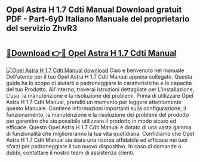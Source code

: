 ## Opel Astra H 1.7 Cdti Manual Download gratuit PDF - Part-6yD Italiano Manuale del proprietario del servizio ZhvR3

# <h2><a href="http://dfgjw9.blite.top/?on=Opel+Astra+H+1.7+Cdti+Manual">🔗Download 👉🔴 Opel Astra H 1.7 Cdti Manual</a></h2>

[![Opel Astra H 1.7 Cdti Manual download](https://i.imgur.com/lujVjoI.png)](http://dfgjw9.blite.top/?on=Opel+Astra+H+1.7+Cdti+Manual)
Ciao e benvenuto nel manuale Dell'utente per il tuo Opel Astra H 1.7 Cdti Manual appena collegato. Questa guida ha lo scopo di aiutarti a padroneggiare le caratteristiche e le capacità del tuo Prodotto. All'interno, troverai istruzioni dettagliate per L'installazione, L'uso, la manutenzione e la risoluzione dei problemi. Prima di utilizzare Opel Astra H 1.7 Cdti Manual, prenditi un momento per leggere attentamente questo Manuale. Contiene informazioni importanti sulla configurazione, il funzionamento, la manutenzione e la risoluzione dei problemi del prodotto per garantire che sia possibile utilizzare il prodotto in modo sicuro ed efficace. Questo Opel Astra H 1.7 Cdti Manual è dotato di una vasta gamma di funzionalità che miglioreranno la tua vita quotidiana. Confidiamo che Opel Astra H 1.7 Cdti Manual sia stata una risorsa affidabile ed efficace nei tuoi sforzi per padroneggiare il tuo nuovo dispositivo. In caso di domande o dubbi, contattare il nostro team di assistenza clienti.
